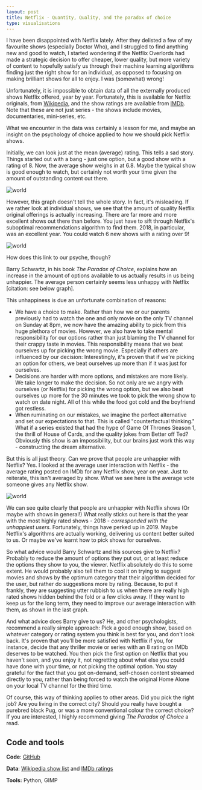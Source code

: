 ```yaml
---
layout: post
title: Netflix - Quantity, Quality, and the paradox of choice
type: visualisations
---
```


I have been disappointed with Netflix lately. After they delisted a few of my favourite shows (especially Doctor Who), and I struggled to find anything new and good to watch, I started wondering if the Netflix Overlords had made a strategic decision to offer cheaper, lower quality, but more variety of content to hopefully satisfy us through their machine learning algorithms finding just the right show for an individual, as opposed to focusing on making brilliant shows for all to enjoy. I was (somewhat) wrong!

Unfortunately, it is impossible to obtain data of all the externally produced shows Netflix offered, year by year. Fortunately, this is available for Netflix originals, from [Wikipedia](https://en.wikipedia.org/wiki/List_of_original_programs_distributed_by_Netflix), and the show ratings are available from [IMDb](https://datasets.imdbws.com/). Note that these are not just series - the shows include movies, documentaries, mini-series, etc.

What we encounter in the data was certainly a lesson for me, and maybe an insight on the psychology of choice applied to how we should pick Netflix shows.

Initially, we can look just at the mean (average) rating. This tells a sad story. Things started out with a bang - just one option, but a good show with a rating of 8. Now, the average show weighs in at 6.8. Maybe the typical show is good enough to watch, but certainly not worth your time given the amount of outstanding content out there. 

![world](../images/visu/netflix_quantity_quality/justmean.png "netflix - quantity vs quality")

However, this graph doesn't tell the whole story. In fact, it's misleading. If we rather look at individual shows, we see that the amount of quality Netflix original offerings is actually increasing. There are far more and more excellent shows out there than before. You just have to sift through Netflix's suboptimal recommendations algorithm to find them. 2018, in particular, was an excellent year. You could watch 6 new shows with a rating over 9!

![world](../images/visu/netflix_quantity_quality/alldata.png "netflix - quantity vs quality")

How does this link to our psyche, though?

Barry Schwartz, in his book *The Paradox of Choice*, explains how an increase in the amount of options available to us actually results in us being unhappier. The average person certainly seems less unhappy with Netflix [citation: see below graph]. 

This unhappiness is due an unfortunate combination of reasons:
* We have a choice to make. Rather than how we or our parents previously had to watch the one and only movie on the only TV channel on Sunday at 8pm, we now have the amazing ability to pick from this huge plethora of movies. However, we also have to take mental responsibility for our options rather than just blaming the TV channel for their crappy taste in movies. This responsibility means that we beat ourselves up for picking the wrong movie. Especially if others are influenced by our decision: Interestingly, it's proven that if we're picking an option for others, we beat ourselves up more than if it was just for ourselves.
* Decisions are harder with more options, and mistakes are more likely. We take longer to make the decision. So not only are we angry with ourselves (or Netflix) for picking the wrong option, but we also beat ourselves up more for the 30 minutes we took to pick the wrong show to watch on date night. All of this while the food got cold and the boyfriend got restless.
* When ruminating on our mistakes, we imagine the perfect alternative and set our expectations to that. This is called "counterfactual thinking." What if a series existed that had the hype of Game Of Thrones Season 1, the thrill of House of Cards, and the quality jokes from Better off Ted? Obviously this show is an impossibility, but our brains just work this way - constructing the dream alternative.

But this is all just theory. Can we prove that people are unhappier with Netflix? Yes. I looked at the average user interaction with Netflix - the average rating posted on IMDb for any Netflix show, year on year. Just to reiterate, this isn't averaged by show. What we see here is the average vote someone gives any Netflix show.

![world](../images/visu/netflix_quantity_quality/averageuserinteraction.png "netflix - quantity vs quality")

We can see quite clearly that people are unhappier with Netflix shows (Or maybe with shows in general!) What really sticks out here is that the year with the most highly rated shows - 2018 - *corresponded with the unhappiest users.* Fortunately, things have perked up in 2019. Maybe Netflix's algorithms are actually working, delivering us content better suited to us. Or maybe we've learnt how to pick shows for ourselves.

So what advice would Barry Schwartz and his sources give to Netflix? Probably to reduce the amount of options they put out, or at least reduce the options they show to you, the viewer. Netflix absolutely do this to some extent. He would probably also tell them to cool it on trying to suggest movies and shows by the optimum category that their algorithm decided for the user, but rather do suggestions more by rating. Because, to put it frankly, they are suggesting utter rubbish to us when there are really high rated shows hidden behind the fold or a few clicks away. If they want to keep us for the long term, they need to improve our average interaction with them, as shown in the last graph.

And what advice does Barry give to us? He, and other psychologists, recommend a really simple approach: Pick a good enough show, based on whatever category or rating system you think is best for you, and don't look back. It's proven that you'll be more satisfied with Netflix if you, for instance, decide that any thriller movie or series with an 8 rating on IMDb deserves to be watched. You then pick the first option on Netflix that you haven't seen, and you enjoy it, not regretting about what else you could have done with your time, or not picking the optimal option. You stay grateful for the fact that you got on-demand, self-chosen content streamed directly to you, rather than being forced to watch the original Home Alone on your local TV channel for the third time.

Of course, this way of thinking applies to other areas. Did you pick the right job? Are you living in the correct city? Should you really have bought a purebred black Pug, or was a more conventional colour the correct choice? If you are interested, I highly recommend giving *The Paradox of Choice* a read.

Code and tools
------
**Code**: [GitHub](https://github.com/rian-van-den-ander/explorations/tree/master/netflix_offerings)

**Data**: 
[Wikipedia show list](https://en.wikipedia.org/wiki/List_of_original_programs_distributed_by_Netflix) and 
[IMDb ratings](https://datasets.imdbws.com/)





**Tools:** Python, GIMP

 


